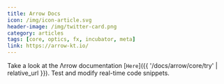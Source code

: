 ```yaml
---
title: Arrow Docs
icon: /img/icon-article.svg
header-image: /img/twitter-card.png
category: articles
tags: [core, optics, fx, incubator, meta]
link: https://arrow-kt.io/
---
```

Take a look at the Λrrow documentation [`Here`]({{ '/docs/arrow/core/try' | relative_url }}). Test and modify real-time code snippets.
